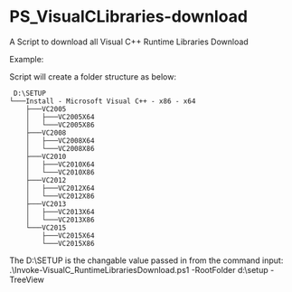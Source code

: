 # PS_VisualCLibraries-download

 A Script to download all Visual C++ Runtime Libraries Download
 
 Example:
 
 Script will create a folder structure as below:

```
 D:\SETUP
└───Install - Microsoft Visual C++ - x86 - x64
    ├───VC2005
    │   ├───VC2005X64
    │   └───VC2005X86
    ├───VC2008
    │   ├───VC2008X64
    │   └───VC2008X86
    ├───VC2010
    │   ├───VC2010X64
    │   └───VC2010X86
    ├───VC2012
    │   ├───VC2012X64
    │   └───VC2012X86
    ├───VC2013
    │   ├───VC2013X64
    │   └───VC2013X86
    └───VC2015
        ├───VC2015X64
        └───VC2015X86
```    

The D:\SETUP is the changable value passed in from the command input: 
.\Invoke-VisualC_RuntimeLibrariesDownload.ps1 -RootFolder d:\setup -TreeView
